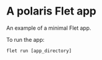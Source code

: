 # A polaris Flet app

An example of a minimal Flet app.

To run the app:

```
flet run [app_directory]
```